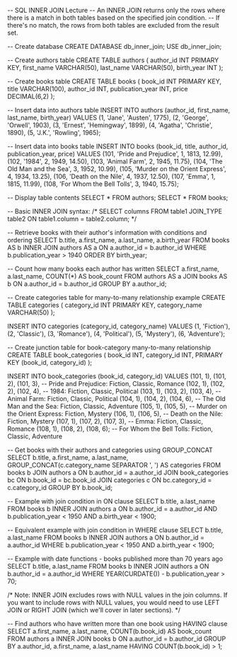 -- SQL INNER JOIN Lecture
-- An INNER JOIN returns only the rows where there is a match in both tables based on the specified join condition.
-- If there's no match, the rows from both tables are excluded from the result set.

-- Create database
CREATE DATABASE db_inner_join;
USE db_inner_join;

-- Create authors table
CREATE TABLE authors (
    author_id INT PRIMARY KEY,
    first_name VARCHAR(50),
    last_name VARCHAR(50),
    birth_year INT
);

-- Create books table
CREATE TABLE books (
    book_id INT PRIMARY KEY,
    title VARCHAR(100),
    author_id INT,
    publication_year INT,
    price DECIMAL(6,2)
);

-- Insert data into authors table
INSERT INTO authors (author_id, first_name, last_name, birth_year)
VALUES 
    (1, 'Jane', 'Austen', 1775),
    (2, 'George', 'Orwell', 1903),
    (3, 'Ernest', 'Hemingway', 1899),
    (4, 'Agatha', 'Christie', 1890),
    (5, 'J.K.', 'Rowling', 1965);

-- Insert data into books table
INSERT INTO books (book_id, title, author_id, publication_year, price)
VALUES 
    (101, 'Pride and Prejudice', 1, 1813, 12.99),
    (102, '1984', 2, 1949, 14.50),
    (103, 'Animal Farm', 2, 1945, 11.75),
    (104, 'The Old Man and the Sea', 3, 1952, 10.99),
    (105, 'Murder on the Orient Express', 4, 1934, 13.25),
    (106, 'Death on the Nile', 4, 1937, 12.50),
    (107, 'Emma', 1, 1815, 11.99),
    (108, 'For Whom the Bell Tolls', 3, 1940, 15.75);

-- Display table contents
SELECT * FROM authors;
SELECT * FROM books;

-- Basic INNER JOIN syntax:
/*
SELECT columns
FROM table1
JOIN_TYPE table2
ON table1.column = table2.column;
*/

-- Retrieve books with their author's information with conditions and ordering
SELECT b.title, a.first_name, a.last_name, a.birth_year
FROM books AS b
INNER JOIN authors AS a
ON a.author_id = b.author_id 
WHERE b.publication_year > 1940 
ORDER BY birth_year;

-- Count how many books each author has written
SELECT a.first_name, a.last_name, COUNT(*) AS book_count
FROM authors AS a 
JOIN books AS b 
ON a.author_id = b.author_id 
GROUP BY a.author_id;

-- Create categories table for many-to-many relationship example
CREATE TABLE categories (
    category_id INT PRIMARY KEY,
    category_name VARCHAR(50)
);

INSERT INTO categories (category_id, category_name)
VALUES 
    (1, 'Fiction'),
    (2, 'Classic'),
    (3, 'Romance'),
    (4, 'Political'),
    (5, 'Mystery'),
    (6, 'Adventure');

-- Create junction table for book-category many-to-many relationship
CREATE TABLE book_categories (
    book_id INT,
    category_id INT,
    PRIMARY KEY (book_id, category_id)
);

INSERT INTO book_categories (book_id, category_id)
VALUES 
    (101, 1), (101, 2), (101, 3), -- Pride and Prejudice: Fiction, Classic, Romance
    (102, 1), (102, 2), (102, 4), -- 1984: Fiction, Classic, Political
    (103, 1), (103, 2), (103, 4), -- Animal Farm: Fiction, Classic, Political
    (104, 1), (104, 2), (104, 6), -- The Old Man and the Sea: Fiction, Classic, Adventure
    (105, 1), (105, 5), -- Murder on the Orient Express: Fiction, Mystery
    (106, 1), (106, 5), -- Death on the Nile: Fiction, Mystery
    (107, 1), (107, 2), (107, 3), -- Emma: Fiction, Classic, Romance
    (108, 1), (108, 2), (108, 6); -- For Whom the Bell Tolls: Fiction, Classic, Adventure

-- Get books with their authors and categories using GROUP_CONCAT
SELECT b.title, 
       a.first_name, 
       a.last_name, 
       GROUP_CONCAT(c.category_name SEPARATOR ', ') AS categories
FROM books b
JOIN authors a ON b.author_id = a.author_id
JOIN book_categories bc ON b.book_id = bc.book_id
JOIN categories c ON bc.category_id = c.category_id
GROUP BY b.book_id;

-- Example with join condition in ON clause
SELECT b.title, a.last_name
FROM books b
INNER JOIN authors a ON b.author_id = a.author_id
                      AND b.publication_year < 1950
                      AND a.birth_year < 1900;

-- Equivalent example with join condition in WHERE clause
SELECT b.title, a.last_name
FROM books b
INNER JOIN authors a ON b.author_id = a.author_id
WHERE b.publication_year < 1950 
  AND a.birth_year < 1900;
  
-- Example with date functions - books published more than 70 years ago
SELECT b.title, a.last_name
FROM books b
INNER JOIN authors a ON b.author_id = a.author_id
WHERE YEAR(CURDATE()) - b.publication_year > 70;
 
/*
Note: INNER JOIN excludes rows with NULL values in the join columns. If you want to include rows with NULL values,
you would need to use LEFT JOIN or RIGHT JOIN (which we'll cover in later sections).
*/
 
-- Find authors who have written more than one book using HAVING clause
SELECT a.first_name, 
       a.last_name, 
       COUNT(b.book_id) AS book_count
FROM authors a
INNER JOIN books b ON a.author_id = b.author_id
GROUP BY a.author_id, a.first_name, a.last_name
HAVING COUNT(b.book_id) > 1;
